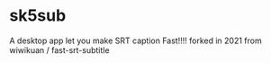 # sk5sub
A desktop app let you make SRT caption Fast!!!! forked in 2021 from wiwikuan / fast-srt-subtitle
